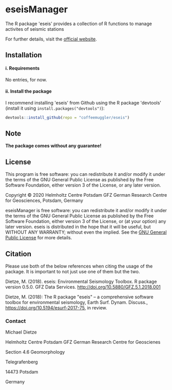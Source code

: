# eseisManager

The R package 'eseis' provides a collection of R functions to manage activites of seismic stations

For further details, visit the  [official website](http://micha-dietze.de/pages/eseis.html).

## Installation

#### i. Requirements

No entries, for now.

#### ii. Install the package

I recommend installing 'eseis' from Github using the R package 'devtools' (install it using `install.packages("devtools")`):

```r
devtools::install_github(repo = "coffeemuggler/eseis")
```

## Note

**The package comes without any guarantee!**

## License

This program is free software: you can redistribute it and/or modify
it under the terms of the GNU General Public License as published by
the Free Software Foundation, either version 3 of the License, or
any later version.

Copyright © 2020 Helmholtz Centre Potsdam GFZ German Research Centre for Geosciences, Potsdam, Germany

eseisManager is free software: you can redistribute it and/or modify it under the terms of the GNU General Public License as published by the Free Software Foundation, either version 3 of the License, or (at your option) any later version. eseis is distributed in the hope that it will be useful, but WITHOUT ANY WARRANTY; without even the implied. See the [GNU General Public License](https://github.com/coffeemuggler/eseis/blob/0.4.0/LICENSE) for more details.

## Citation

Please use both of the below references when citing the usage of the package. It is important to not just use one of them but the two.

Dietze, M. (2018). eseis: Environmental Seismology Toolbox. R package version 0.5.0. GFZ Data Services. http://doi.org/10.5880/GFZ.5.1.2018.001

Dietze, M. (2018): The R package "eseis" – a comprehensive software toolbox for environmental seismology, Earth Surf. Dynam. Discuss., https://doi.org/10.5194/esurf-2017-75, in review.

### Contact

Michael Dietze 


Helmholtz Centre Potsdam GFZ German Research Centre for Geoscienes 

Section 4.6 Geomorphology

Telegrafenberg

14473 Potsdam

Germany
